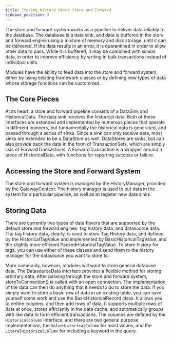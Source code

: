 ```yaml
---
title: Storing History Using Store and Forward
sidebar_position: 3
---
```


The store and forward system works as a pipeline to deliver data reliably to the database. The database is a data sink, and data is buffered in the store and forward engine using a mixture of memory and disk storage, until it can be delivered. If the data results in an error, it is quarantined in order to allow other data to pass. While it is buffered, it may be combined with similar data, in order to improve efficiency by writing in bulk transactions instead of individual units.

Modules have the ability to feed data into the store and forward system, either by using existing framework classes or by defining new types of data whose storage functions can be customized.

## The Core Pieces

At its heart, a store and forward pipeline consists of a DataSink and HistoricalData. The data sink receives the historical data. Both of these interfaces are extended and implemented by numerous pieces that operate in different manners, but fundamentally the historical data is generated, and passed through a series of sinks. Since a sink can only receive data, most sinks are extended to be a DataStore as well. DataStores are sinks, but can also provide back the data in the form of TransactionSets, which are simply lists of ForwardTransactions. A ForwardTransaction is a wrapper around a piece of HistoricalData, with functions for reporting success or failure.

## Accessing the Store and Forward System

The store and forward system is managed by the HistoryManager, provided by the GatewayContext. The history manager is used to put data in the system for a particular pipeline, as well as to register new data sinks.

## Storing Data

There are currently two types of data flavors that are supported by the default store and forward engines: tag history data, and datasource data. The tag history data, clearly, is used to store Tag History data, and defined by the HistoricalTagValue and implemented by BasicHistoricalTagValue, and the slightly more efficient PackedHistoricalTagValue. To store history for tags, you can use either of these classes and send them to the history manager for the datasource you want to store to.

More commonly, however, modules will want to store general database data. The DatasourceData interface provides a flexible method for storing arbitrary data. After passing through the store and forward system, storeToConnection() is called with an open connection. The implementation of the data can then do anything that it needs to do to store the data.
If you simply want to store a basic row of data in an existing table, you can save yourself some work and use the BasicHistoricalRecord class. It allows you to define columns, and then add rows of data. It supports multiple rows of data at once, stores efficiently in the data cache, and automatically groups with like data to form efficient transactions. The columns are defined by the `HistoricalColumn` interface, and there are two general purpose implementations, the `ValueHistoricalColumn` for most values, and the `LiteralHistoricalColumn` for including a keyword in the query.
